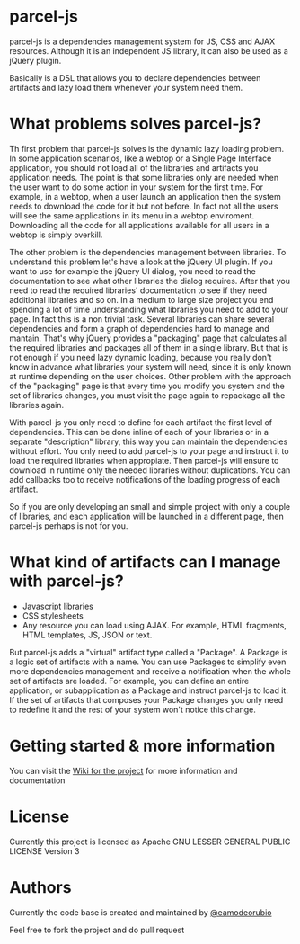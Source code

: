 parcel-js
======

parcel-js is a dependencies management system for JS, CSS and AJAX resources. Although it is an independent JS library, it can also be used as a jQuery plugin.

Basically is a DSL that allows you to declare dependencies between artifacts and lazy load them whenever your system need them.

What problems solves parcel-js?
=========

Th first problem that parcel-js solves is the dynamic lazy loading problem. In some application scenarios, like a webtop or a Single Page Interface application, you should not load all of the libraries and artifacts you application needs.
The point is that some libraries only are needed when the user want to do some action in your system for the first time. For example, in a webtop, when a user launch an application then the system needs to download the code for it but not before.
In fact not all the users will see the same applications in its menu in a webtop enviroment. Downloading all the code for all applications available for all users in a webtop is simply overkill.

The other problem is the dependencies management between libraries. To understand this problem let's have a look at the jQuery UI plugin. If you want to use for example the jQuery UI dialog, you need to read the documentation to see what other libraries the dialog requires.
After that you need to read the required libraries' documentation to see if they need additional libraries and so on. In a medium to large size project you end spending a lot of time understanding what libraries you need to add to your page.
In fact this is a non trivial task. Several libraries can share several dependencies and form a graph of dependencies hard to manage and mantain.
That's why jQuery provides a "packaging" page that calculates all the required libraries and packages all of them in a single library.
But that is not enough if you need lazy dynamic loading, because you really don't know in advance what libraries your system will need, since it is only known at runtime depending on the user choices.
Other problem with the approach of the "packaging" page is that every time you modify you system and the set of libraries changes, you must visit the page again to repackage all the libraries again.

With parcel-js you only need to define for each artifact the first level of dependencies. This can be done inline of each of your libraries or in a separate "description" library, this way you can maintain the dependencies without effort.
You only need to add parcel-js to your page and instruct it to load the required libraries when appropiate. Then parcel-js will ensure to download in runtime only the needed libraries without duplications.
You can add callbacks too to receive notifications of the loading progress of each artifact. 

So if you are only developing an small and simple project with only a couple of libraries, and each application will be launched in a different page, then parcel-js perhaps is not for you.

What kind of artifacts can I manage with parcel-js?
=====

* Javascript libraries
* CSS stylesheets
* Any resource you can load using AJAX. For example, HTML fragments, HTML templates, JS, JSON or text.

But parcel-js adds a "virtual" artifact type called a "Package". A Package is a logic set of artifacts with a name. You can use Packages to simplify even more dependencies management and receive a notification when the whole set of artifacts are loaded.
For example, you can define an entire application, or subapplication as a Package and instruct parcel-js to load it. If the set of artifacts that composes your Package changes you only need to redefine it and the rest of your system won't notice this change.

Getting started & more information
====

You can visit the [Wiki for the project](https://github.com/eamodeorubio/appseed.jquery/wiki/Getting-started-with-parcel-js) for more information and documentation

License
===

Currently this project is licensed as Apache GNU LESSER GENERAL PUBLIC LICENSE Version 3

Authors
===

Currently the code base is created and maintained by [@eamodeorubio](https://github.com/eamodeorubio)

Feel free to fork the project and do pull request
